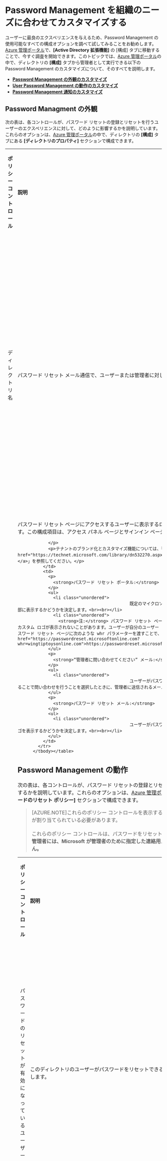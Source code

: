 <properties 
	pageTitle="カスタマイズ: Azure AD Password Management | Microsoft Azure" 
	description="ニーズに合わせて Azure AD で Password Management の外観、動作、および通知をカスタマイズする方法。" 
	services="active-directory" 
	documentationCenter="" 
	authors="asteen" 
	manager="kbrint" 
	editor="billmath"/>

<tags 
	ms.service="active-directory" 
	ms.workload="identity" 
	ms.tgt_pltfrm="na" 
	ms.devlang="na" 
	ms.topic="article" 
	ms.date="06/08/2015" 
	ms.author="asteen"/>

# Password Management を組織のニーズに合わせてカスタマイズする
ユーザーに最良のエクスペリエンスを与えるため、Password Management の使用可能なすべての構成オプションを調べて試してみることをお勧めします。[Azure 管理ポータル](https://manage.windowsazure.com)で、**[Active Directory 拡張機能]** の [構成] タブに移動することで、今すぐ調査を開始できます。このトピックでは、[Azure 管理ポータル](https://manage.windowsazure.com)の中で、ディレクトリの **[構成]** タブから管理者として実行できる以下の Password Management のカスタマイズについて、そのすべてを説明します。

- [**Password Management の外観のカスタマイズ**](#password-managment-look-and-feel)
- [**User Password Management の動作のカスタマイズ**](#password-management-behavior)
- [**Password Management 通知のカスタマイズ**](#password-management-notifications)

## Password Managment の外観
次の表は、各コントロールが、パスワード リセットの登録とリセットを行うユーザーのエクスペリエンスに対して、どのように影響するかを説明しています。これらのオプションは、[Azure 管理ポータル](https://manage.windowsazure.com)の中で、ディレクトリの **[構成]** タブにある **[ディレクトリのプロパティ]** セクションで構成できます。

<table>
            <tbody><tr>
              <td>
                <p>
                  <strong>ポリシー コントロール</strong>
                </p>
              </td>
              <td>
                <p>
                  <strong>説明</strong>
                </p>
              </td>
              <td>
                <p>
                  <strong>影響</strong>
                </p>
              </td>
            </tr>
            <tr>
              <td>
                <p>ディレクトリ名</p>
              </td>
              <td>
                <p>パスワード リセット メール通信で、ユーザーまたは管理者に対して表示される組織名を決定します。</p>
              </td>
              <td>
                <p>
                  <strong>”管理者に問い合わせてください” メール:</strong>
                </p>
                <ul>
                  <li class="unordered">
												送信元のフレンドリー名を決定します。例: “Microsoft (<strong>Wingtip Toys の代理として)</strong>”<br><br></li>
                  <li class="unordered">
												メールの件名を決定します。例: "<strong>Wingtip Toys</strong> アカウント メール確認コード"<br><br></li>
                </ul>
                <p>
                  <strong>パスワード リセット メール:</strong> 
                </p>
                <ul>
                  <li class="unordered">
												送信元のフレンドリー名を決定します。例: “Microsoft (<strong>Wingtip Toys の代理として)</strong>”<br><br></li>
                </ul>
              </td>
            </tr>
            <tr>
              <td>
                <p>サインイン ページとアクセス パネル ページの表示</p>
              </td>
              <td>
                <p>パスワード リセット ページにアクセスするユーザーに表示するロゴ (マイクロソフトのロゴまたは独自のカスタム ロゴ) を決定します。この構成項目は、アクセス パネル ページとサインイン ページにブランド化も追加します。</p>
                <p>
                  
                </p>
                <p>テナントのブランド化とカスタマイズ機能については、「<a href="https://technet.microsoft.com/library/dn532270.aspx">サインイン ページとアクセス パネル ページに会社のブランド化を追加</a>」を参照してください。</p>
              </td>
              <td>
                <p>
                  <strong>パスワード リセット ポータル:</strong>
                </p>
                <ul>
                  <li class="unordered">
												既定のマイクロソフトのロゴの代わりに、カスタム ロゴをパスワード リセット ポータルの上部に表示するかどうかを決定します。<br><br></li>
                  <li class="unordered">
                    <strong>注:</strong> パスワード リセット ページに直接アクセスした場合、パスワード リセット ポータルの最初のページにカスタム ロゴが表示されないことがあります。ユーザーが自分のユーザー ID を入力して [次へ] をクリックすると、カスタム ロゴが表示されます。パスワード リセット ページに次のような whr パラメーターを渡すことで、ページを読み込むときにカスタム ロゴを表示させることができます: <a href="https://passwordreset.microsoftonline.com?whr=wingtiptoysonline.com">https://passwordreset.microsoftonline.com?whr=wingtiptoysonline.com</a><br><br></li>
                </ul>
                <p>
                  <strong>”管理者に問い合わせてください” メール:</strong>
                </p>
                <ul>
                  <li class="unordered">
												ユーザーがパスワード リセット UI の [管理者に問い合わせてください] リンクをクリックすることで問い合わせを行うことを選択したときに、管理者に送信されるメールの下部にカスタム ロゴを表示するかどうかを決定します。<br><br></li>
                </ul>
                <p>
                  <strong>パスワード リセット メール:</strong> 
                </p>
                <ul>
                  <li class="unordered">
												ユーザーがパスワードをリセットしたときに、ユーザーに送信されるメールの下部にカスタム ロゴを表示するかどうかを決定します。<br><br></li>
                </ul>
              </td>
            </tr>
          </tbody></table>

## Password Management の動作
次の表は、各コントロールが、パスワード リセットの登録とリセットを行うユーザーのエクスペリエンスに対して、どのように影響するかを説明しています。これらのオプションは、[Azure 管理ポータル](https://manage.windowsazure.com)の中で、ディレクトリの **[構成]** タブにある **[ユーザー パスワードのリセット ポリシー]** セクションで構成できます。

> [AZURE.NOTE]これらのポリシー コントロールを表示するには、使用している管理者アカウントに AAD Premium ライセンスが割り当てられている必要があります。<br><br>これらのポリシー コントロールは、パスワードをリセットするエンド ユーザーにのみ適用され、管理者には適用されません。**管理者には、Microsoft が管理者のために指定した連絡用メールと携帯電話の既定のポリシーがあり、これらは変更できません。**

<table>
            <tbody><tr>
              <td>
                <p>
                  <strong>ポリシー コントロール</strong>
                </p>
              </td>
              <td>
                <p>
                  <strong>説明</strong>
                </p>
              </td>
              <td>
                <p>
                  <strong>影響</strong>
                </p>
              </td>
            </tr>
            <tr>
              <td>
                <p>パスワードのリセットが有効になっているユーザー</p>
              </td>
              <td>
                <p>このディレクトリのユーザーがパスワードをリセットできるかどうかを決定します。</p>
              </td>
              <td>
                <p>
                  <strong>登録ポータル:</strong>
                </p>
                <ul>
                  <li class="unordered">
												[いいえ] を設定した場合、ユーザーは独自のチャレンジ データを登録できません。<br><br></li>
                  <li class="unordered">
												[はい] を設定した場合、ユーザーは登録ポータル (<a href="http://aka.ms/ssprsetup">http://aka.ms/ssprsetup</a>) に移動して、独自のチャレンジ データを登録できます。<br><br></li>
                  <li class="unordered">
                    <strong>注:</strong> ユーザーは、パスワード リセットの登録を行う前に、Azure AD Premium または Basic ライセンスが割り当てられている必要があります。<br><br></li>
                </ul>
                <p>
                  <strong>パスワード リセット ポータル:</strong>
                </p>
                <ul>
                  <li class="unordered">
												[いいえ] を設定した場合、ユーザーがパスワードをリセットするには管理者に問い合わせる必要があることを示すメッセージが表示されます。<br><br></li>
                  <li class="unordered">
												[はい] を設定した場合、ユーザーは、<a href="http://passwordreset.microsoftonline.com">http://passwordreset.microsoftonline.com</a> に移動するか、組織 ID サインイン ページの <strong>[アカウントにアクセスできない場合]</strong> リンクをクリックすることで、パスワードを自動的にリセットできます。<br><br></li>
                  <li class="unordered">
                    <strong>注:</strong> ユーザーは、パスワードをリセットする前に、Azure AD Premium または Basic ライセンスが割り当てられている必要があります。<br><br></li>
                </ul>
              </td>
            </tr>
            <tr>
              <td>
                <p>パスワード リセットへのアクセスの制限</p>
              </td>
              <td>
                <p>特定のユーザー グループのみがパスワードのリセットを使用できるかどうかを決定します (<strong>[パスワードのリセットが有効になっているユーザー]</strong> が <strong>[はい]</strong> に設定されている場合にのみ表示されます)。</p>
              </td>
              <td>
                <p>
                  <strong>登録ポータル:</strong>
                </p>
                <ul>
                  <li class="unordered">
												[いいえ] を設定した場合、ディレクトリのすべてのエンド ユーザーが、<a href="http://aka.ms/ssprsetup">http://aka.ms/ssprsetup</a> でパスワード リセットの登録を実行できます。<br><br></li>
                  <li class="unordered">
												[はい] を設定した場合、<strong>[パスワードをリセットできるグループ]</strong> コントロールに指定されたエンドユーザーだけが <a href="http://aka.ms/ssprsetup">http://aka.ms/ssprsetup</a> でパスワード リセットの登録を実行できます。<br><br></li>
                </ul>
                <p>
                  <strong>パスワード リセット ポータル:</strong>
                </p>
                <ul>
                  <li class="unordered">
												[いいえ] を設定した場合、ディレクトリのすべてのエンド ユーザーがパスワードを変更できます。<br><br></li>
                  <li class="unordered">
												[はい] を設定した場合、<strong>[パスワードをリセットできるグループ]</strong> コントロールに指定されたエンドユーザーだけがパスワードをリセットできます。<br><br></li>
                </ul>
              </td>
            </tr>
            <tr>
              <td>
                <p>パスワードをリセットできるグループ</p>
              </td>
              <td>
                <p>パスワードをリセットできるエンド ユーザーのグループを決定します </p>
                <p>
                  
                </p>
                <p>(<strong>[パスワード リセットへのアクセスの制限]</strong> が <strong>[はい]</strong> に設定されている場合のみ表示されます)。</p>
              </td>
              <td>
                <p>
                  <strong>注:</strong>
                </p>
                <ul>
                  <li class="unordered">
												グループを指定しないで <strong>[保存]</strong>をクリックすると、<strong>SSPRSecurityGroupUsers</strong> という名前の空のグループが作成されます。<br><br></li>
                  <li class="unordered">
												独自のグループを指定する場合は、独自の表示名を指定できます。<br><br></li>
                </ul>
                <p>
                  <strong>登録ポータル:</strong>
                </p>
                <ul>
                  <li class="unordered">
												<strong>[パスワード リセットへのアクセスの制限]</strong> が <strong>[はい]</strong> に設定されている場合、このグループのエンド ユーザーだけがパスワード リセットの登録を実行できます。<br><br></li>
                </ul>
                <p>
                  <strong>パスワード リセット ポータル:</strong>
                </p>
                <ul>
                  <li class="unordered">
												<strong>[パスワード リセットへのアクセスの制限]</strong> が <strong>[はい]</strong> に設定されている場合、このグループのエンド ユーザーだけがパスワードをリセットできます。<br><br></li>
                </ul>
              </td>
            </tr>
            <tr>
              <td>
                <p>ユーザーが使用できる認証方法</p>
              </td>
              <td>
                <p>ユーザーがパスワードをリセットするために使用できるチャレンジを決定します </p>
                <p>
                  
                </p>
                <p>(<strong>[パスワードのリセットが有効になっているユーザー]</strong> が <strong>[はい]</strong> に設定されている場合にのみ表示されます)。</p>
              </td>
              <td>
                <p>
                  
                </p>
                <p>
                  
                </p>
                <p>
                  <strong>注:</strong>
                </p>
                <ul>
                  <li class="unordered">
												少なくとも 1 つのオプションを選択する必要があります。<br><br></li>
                  <li class="unordered">
												ユーザーがパスワードを柔軟にリセットできるように、少なくとも 2 つのオプションを有効にすることを強くお勧めします。<br><br></li>
                  <li class="unordered">
												セキュリティの質問を使用する場合、セキュリティの質問は電話またはメール ベースのパスワードのリセット方法よりも安全性が低いため、別の認証方法と併せて使用することを強くお勧めします。<br><br></li>
                </ul>
                <p>
                  <strong>使用されるディレクトリ フィールド</strong>
                </p>
                <ul>
                  <li class="unordered">
												[会社電話] は、ディレクトリ内のユーザー オブジェクトの <strong>[会社電話]</strong> 属性に対応します。<br><br></li>
                  <li class="unordered">
												[携帯電話] は、ディレクトリ内のユーザー オブジェクトの <strong>[認証用モバイル]</strong> 属性 (パブリックに表示されません)、または<strong>[携帯電話]</strong> 属性 (パブリックに表示されます) のいずれかに対応します。<strong>[認証用電話]</strong> のデータが先にチェックされ、それが存在しない場合は <strong>[携帯電話]</strong> 属性がチェックされます。<br><br></li>
                  <li class="unordered">
												[連絡用メール アドレス] は、ディレクトリ内のユーザー オブジェクトの <strong>[認証用電子メール]</strong> 属性 (パブリックに表示されません) または <strong>[連絡用電子メール]</strong> のいずれかに対応します。<strong>[認証用電子メール]</strong> のデータが先にチェックされ、それが存在しない場合は <strong>[連絡用電子メール]</strong> 属性がチェックされます。<br><br></li>
                  <li class="unordered">
												セキュリティの質問は、ディレクトリ内のユーザー オブジェクトに非公開かつ安全に保存され、登録時にユーザーだけが回答できます。安全保護のため、現時点では、管理者がこれらの回答を編集または表示する方法はありません。<br><br></li>
                  <li class="unordered">
                    <strong>注: </strong>既定では、クラウド属性の [会社電話] と [携帯電話] だけが、オンプレミス ディレクトリからクラウド ディレクトリに同期されます。クラウドに同期されるオンプレミス属性の詳細については、「<a href="https://msdn.microsoft.com/library/azure/dn764938.aspx">Azure Active Directory に同期される属性</a>」を参照してください 。<br><br></li>
                </ul>
                <p>
                  <strong>登録ポータル:</strong>
                </p>
                <ul>
                  <li class="unordered">
												ユーザーが登録を行うときに表示される認証メソッドに影響します。特定の認証方法を有効にしない場合、ユーザーはその認証メソッドでは自己登録できなくなります。<br><br></li>
                  <li class="unordered">
                    <strong>注: </strong>ユーザーは、現時点では、会社の電話番号を登録することはできません。その認証方法は管理者が定義する必要があります。<br><br></li>
                </ul>
                <p>
                  <strong>パスワード リセット ポータル:</strong>
                </p>
                <ul>
                  <li class="unordered">
												特定の確認手順でユーザーがチャレンジとして使用できる認証方法を決定します。たとえば、Azure Active Directory で、ユーザーの <strong>[会社電話]</strong> フィールドと <strong>[認証用電話]</strong> フィールドの両方にデータがある場合は、これらの認証方法のいずれかを使用してパスワードを回復できます。<br><br></li>
                  <li class="unordered">
                    <strong>注: </strong>管理者が有効にした認証メソッドにデータがある場合にのみ、ユーザーはパスワードをリセットできます。<br><br></li>
                </ul>
              </td>
            </tr>
            <tr>
              <td>
                <p>必要な認証方法の数</p>
              </td>
              <td>
                <p>ユーザーがパスワードをリセットするために通過する必要がある認証方法の最小数を決定します </p>
                <p>
                  
                </p>
                <p>(<strong>[パスワードのリセットが有効になっているユーザー]</strong> が <strong>[はい]</strong> に設定されている場合にのみ表示されます)。</p>
              </td>
              <td>
                <p>
                  <strong>注:</strong>
                </p>
                <ul>
                  <li class="unordered">
												必要な認証方法を 1 つまたは 2 つ設定できます。<br><br></li>
                </ul>
                <p>
                  <strong>登録ポータル:</strong>
                </p>
                <ul>
                  <li class="unordered">
												登録を完了する前に、ユーザーが登録する必要がある認証方法の最小数を決定します。<br><br></li>
                </ul>
                <p>
                  <strong>パスワード リセット ポータル:</strong>
                </p>
                <ul>
                  <li class="unordered">
												ユーザーがパスワードをリセットする前に通過する必要がある確認手順の数に影響します。確認手順は、ユーザーが認証情報の 1 つを使用してアカウントを確認するように定義されます (会社電話番号への電話または連絡用電子メールへのメールなど)。<br><br></li>
                  <li class="unordered">
                    <strong>注:</strong> ユーザーのアカウントに、設定されたポリシーに従ってパスワードを問題なくリセットするために必要な認証情報が定義されていない場合は、管理者にパスワードのリセットを依頼することを指示するエラー ページが表示されます。 <br><br></li>
                </ul>
              </td>
            </tr>
            <tr>
              <td>
                <p>登録するために必要な質問の数</p>
              </td>
              <td>
                <p>[セキュリティの質問] オプションを登録するときに、ユーザーが回答する必要がある質問の最小数を決定します </p>
                <p>(<strong>[セキュリティの質問]</strong> チェック ボックスがオンの場合のみ表示されます)。</p>
              </td>
              <td>
                <p>
                  <strong>注:</strong>
                </p>
                <ul>
                  <li class="unordered">
												登録するために必要な 3 ～ 5 個の質問を設定できます。<br><br></li>
                  <li class="unordered">
												登録するために必要な質問の数は、リセットするために必要な質問の数以上にする必要があります。<br><br></li>
                  <li class="unordered">
												ユーザーが柔軟にパスワードをリセットできるように、登録するために必要な質問の数は、リセットするために必要な質問の数よりも大きい数を設定することをお勧めします。これは、ユーザーに回答を求める質問を、ユーザーが登録したすべての質問の中からランダムに選択できるため、より安全な構成でもあります。<br><br></li>
                </ul>
                <p>
                  <strong>登録ポータル:</strong>
                </p>
                <ul>
                  <li class="unordered">
												ユーザーがパスワードをリセットするための登録が完了したとみなされる前に、ユーザーが回答する必要がある質問の最小数を決定します。<br><br></li>
                </ul>
              </td>
            </tr>
            <tr>
              <td>
                <p>リセットするために必要な質問の数 </p>
              </td>
              <td>
                <p>ユーザーがパスワードをリセットするときに回答する必要がある質問の最小数を決定します </p>
                <p>
                  
                </p>
                <p>(<strong>[セキュリティの質問]</strong> チェック ボックスがオンの場合のみ表示されます)。</p>
              </td>
              <td>
                <p>
                  <strong>注:</strong>
                </p>
                <ul>
                  <li class="unordered">
												リセットするために必要な 3 ～ 5 個の質問を設定できます。<br><br></li>
                  <li class="unordered">
												リセットするために必要な質問の数は、登録するために必要な質問の数未満にする必要があります。<br><br></li>
                </ul>
                <p>
                  <strong>パスワード リセット ポータル:</strong>
                </p>
                <ul>
                  <li class="unordered">
												ユーザーがパスワードをリセットする前に回答する必要がある質問の最小数を決定します。<br><br></li>
                  <li class="unordered">
												パスワードのリセット時に、この数の質問が、ユーザーが登録したすべての質問の一覧からランダムに選択されます。たとえば、ユーザーが 5 つの質問を登録している場合、ユーザーがパスワードをリセットするときに、これら 5 つの質問の中から、3 つの質問がランダムに選択されます。ユーザーは、パスワードをリセットする前に、すべての質問に正しく答える必要があります。<br><br></li>
                </ul>
              </td>
            </tr>
            <tr>
              <td>
                <p>セキュリティの質問</p>
              </td>
              <td>
                <p>パスワード リセットの登録時とパスワードのリセット時に、ユーザーが選択できるセキュリティの質問を定義します </p>
                <p>
                  
                </p>
                <p>(<strong>[セキュリティの質問]</strong> チェック ボックスがオンの場合のみ表示されます)。</p>
              </td>
              <td>
                <p>
                  <strong>注:</strong>
                </p>
                <ul>
                  <li class="unordered">
												最大 20 個の質問を定義できます。<br><br></li>
                  <li class="unordered">
												質問の最大文字数は 200 文字です。<br><br></li>
                  <li class="unordered">
												回答の最小文字数は 3 文字です。<br><br></li>
                  <li class="unordered">
												回答の最大文字数は 40 文字です。<br><br></li>
                  <li class="unordered">
												ユーザーは、同じ質問に 2 度回答することはできません。<br><br></li>
                  <li class="unordered">
												ユーザーは、2 つの異なる質問に同じ回答をすることはできません。<br><br></li>
                  <li class="unordered">
												Unicode 文字を含む任意の文字セットを使用して、質問と回答を定義できます。<br><br></li>
                  <li class="unordered">
												定義する質問の数は、登録するために必要な質問の数以上にする必要があります。<br><br></li>
                  <li class="unordered">
												ロケールごとに異なる質問を定義することはまだサポートされていませんが、将来実現される予定です。<br><br></li>
                </ul>
                <p>
                  <strong>登録ポータル:</strong>
                </p>
                <ul>
                  <li class="unordered">
												パスワード リセットの登録時にユーザーが回答できる質問を決定します。<br><br></li>
                </ul>
                <p>
                  <strong>パスワード リセット ポータル:</strong>
                </p>
                <ul>
                  <li class="unordered">
												パスワードをリセットするためにユーザーが使用できる質問を決定します。<br><br></li>
                </ul>
              </td>
            </tr>
            <tr>
              <td>
                <p>ユーザーが初めてアクセス パネルにサインインするときに登録を要求しますか?</p>
                <p>
                  
                </p>
              </td>
              <td>
                <p>ユーザーが次回アクセス パネルにサインインしたときに、パスワードをリセットするための連絡先情報の登録をユーザーに対して要求するかどうかを決定します </p>
                <p>
                  
                </p>
                <p>(<strong>[パスワードのリセットが有効になっているユーザー]</strong> が <strong>[はい]</strong> に設定されている場合にのみ表示されます)。</p>
              </td>
              <td>
                <p>
                  
                </p>
                <p>
                  
                </p>
                <p>
                  <strong>注:</strong>
                </p>
                <ul>
                  <li class="unordered">
												この機能を無効にした場合は、ユーザーを手動で<a href="http://aka.ms/ssprsetup">http://aka.ms/ssprsetup</a> に送って、連絡先データを登録することもできます。 <br><br></li>
                  <li class="unordered">
												ユーザーは、アクセス パネルの [プロファイル] タブにある <strong>[パスワード リセットの登録]</strong> リンクをクリックすることで登録ポータルにアクセスすることもできます。<br><br></li>
                  <li class="unordered">
												この方法による登録は、[キャンセル] ボタンをクリックするかウィンドウを閉じることでキャンセルできますが、ユーザーが登録していない場合は、サインインするたびに登録を求められます。<br><br></li>
                </ul>
                <p>
                  <strong>登録ポータル:</strong>
                </p>
                <ul>
                  <li class="unordered">
												この設定は、登録ポータルの動作には影響しません。ユーザーがアクセス パネルにサインインしたときに登録ポータルが表示されるかどうかを決定します。<br><br></li>
                </ul>
              </td>
            </tr>
            <tr>
              <td>
                <p>ユーザーによる連絡先データの確認が必要になるまでの日数</p>
              </td>
              <td>
                <p><strong>[ユーザーに登録を要求しますか?]</strong> がオンになっている場合、この設定は、ユーザーがデータを再確認するまでの経過時間を決定します。</p>
                <p>
                  
                </p>
                <p><strong>[ユーザーが初めてアクセス パネルにサインインするときに登録を要求しますか?]</strong> が <strong>[はい]</strong> に設定されている場合にのみ表示されます)。</p>
              </td>
              <td>
                <p>
                  
                </p>
                <p>
                  
                </p>
                <p>
                  <strong>注:</strong>
                </p>
                <ul>
                  <li class="unordered">
												0 ～ 730 日の値を指定できます。0 日は、ユーザーが連絡先データの再確認を求められることはないことを意味します。<br><br></li>
                </ul>
                <p>
                  <strong>登録ポータル:</strong>
                </p>
                <ul>
                  <li class="unordered">
												この設定は、登録ポータルの動作には影響しません。ユーザーの連絡先情報を再確認する必要があるときに登録ポータルが表示されるかどうかを決定します。<br><br></li>
                </ul>
              </td>
            </tr>
            <tr>
              <td>
                <p>[管理者に問い合わせてください] リンクをカスタマイズしますか?</p>
              </td>
              <td>
                <p>エラーが発生したとき、またはユーザーの操作が完了しないときに、パスワード リセット ポータルの左側に表示される [管理者に問い合わせてください] リンクが、カスタム URL またはメール アドレスをポイントするかどうかを制御します。</p>
                <p>
                  
                </p>
                <p>(<strong>[パスワードのリセットが有効になっているユーザー]</strong> が <strong>[はい]</strong> に設定されている場合にのみ表示されます)。</p>
              </td>
              <td>
                <p>
                  <strong>注:</strong>
                </p>
                <ul>
                  <li class="unordered">
												この設定を有効にした場合は、この設定のすぐ下にある <strong>[カスタム電子メール アドレスまたは URL]</strong> フィールドに入力して、カスタム URL またはメール アドレスを選択する必要があります。<br><br></li>
                </ul>
                <p>
                  <strong>パスワード リセット ポータル:</strong>
                </p>
                <ul>
                  <li class="unordered">
												[いいえ] に設定した場合、ユーザーが強調表示されているリンクをクリックすると、すべてのテナント管理者のプライマリ メール アドレスに、ユーザーのパスワードをリセットすることを要求するメールが送信されます。このメールは、以下のロジックに従って送信されます。<br><br></li>
                  <li class="unordered">
                    <ul>
                      <li class="unordered">
														パスワード管理者がいる場合は、すべてのパスワード管理者 (最大 100 人の受信者) にメールを送信します。<br><br></li>
                      <li class="unordered">
														パスワード管理者がいない場合は、すべてのユーザー管理者 (最大 100 人の受信者) にメールを送信します。<br><br></li>
                      <li class="unordered">
														ユーザー管理者がいない場合は、すべてのグローバル管理者 (最大 100 人の受信者) にメールを送信します。<br><br></li>
                    </ul>
                  </li>
                  <li class="unordered">
												[はい] を設定した場合、この設定は、強調表示されたリンクの動作をカスタマイズして、ユーザーがパスワードのリセットに関するヘルプを得るために移動できるカスタム URL またはメール アドレスを指定します。<br><br></li>
                  <li class="unordered">
												URL を指定した場合は新しいタブで開きます。<br><br></li>
                  <li class="unordered">
												メール アドレスを指定した場合は、そのメール アドレスへの mailto リンクが作成されます。<br><br></li>
                </ul>
              </td>
            </tr>
            <tr>
              <td>
                <p>カスタム電子メール アドレスまたは URL</p>
              </td>
              <td>
                <p><strong>[管理者に問い合わせてください]</strong> リンクがポイントするメール アドレスまたは URL を制御します </p>
                <p>
                  
                </p>
                <p>( <strong>[管理者に問い合わせてください] リンクをカスタマイズしますか?]</strong> が <strong>[はい]</strong> に設定されている場合にのみ表示されます)。</p>
              </td>
              <td>
                <p>
                  <strong>注:</strong>
                </p>
                <ul>
                  <li class="unordered">
												有効なイントラネットまたはエクストラネットの URL またはメール アドレスにする必要があります。<br><br></li>
                </ul>
                <p>
                  <strong>パスワード リセット ポータル:</strong>
                </p>
                <ul>
                  <li class="unordered">
												<strong>[管理者に問い合わせてください]</strong> リンクがポイントする場所を変更します。<br><br></li>
                  <li class="unordered">
												メール アドレスを指定した場合、リンクはそのメール アドレスへの “mailto” リンクになります。<br><br></li>
                  <li class="unordered">
												URL を指定した場合、リンクは、その URL を新しいタブで開く標準的な href になります。 <br><br></li>
                </ul>
              </td>
            </tr>
            <tr>
              <td>
                <p>オンプレミス ディレクトリへのパスワードの書き戻し</p>
              </td>
              <td>
                <p>このディレクトリで Password Writeback が有効になっているかどうかを制御します。書き戻しがオンの場合は、オンプレミスの書き戻しサービスの状態を示します。</p>
                <p>
                  
                </p>
                <p>これは、機能停止が発生したためサービスを一時的に無効にする場合に便利です。</p>
              </td>
              <td>
                <p>
                  
                </p>
                <p>
                  <strong>注:</strong>
                </p>
                <ul>
                  <li class="unordered">
												このコントロールは、Azure AD Connect の最新バージョンをダウンロードして Password Writeback をインストールし、<strong>[オプション機能]</strong> 選択画面で <strong>[Password Writeback]</strong> オプションを有効にした場合にのみ表示されます。<br><br></li>
                  <li class="unordered">
												Password Writeback を有効にしたときに、サービスに構成の問題があると感じる場合は、このタブにアクセスして、<strong>[パスワードの書き戻しサービスの状態]</strong> ラベルを見ることで、問題があるかどうかを確認できます。<br><br></li>
                  <li class="unordered">
												表示できる状態は、次のとおりです。<br><br><ul><li class="unordered"><strong>構成済み</strong> – すべてが期待どおりに動作しています<br><br></li><li class="unordered"><strong>未構成</strong> – 書き戻しがインストールされている必要がありますが、そのサービスにアクセスできません。443 への発信接続がブロックされていないことを確認し、問題が解決しない場合はサービスを再インストールします。<br><br></li></ul></li>
                </ul>
                <p>
                  <strong>登録ポータル:</strong>
                </p>
                <ul>
                  <li class="unordered">
												書き戻しがデプロイされ、構成されているときに、このスイッチを <strong>[いいえ]</strong> に設定すると、欠き戻しは無効になり、フェデレーション ユーザーとパスワード ハッシュ同期ユーザーは、パスワード リセットの登録を行うことはできません。<br><br></li>
                  <li class="unordered">
												スイッチが <strong>[はい]</strong> に設定されている場合、書き込みは有効になり、フェデレート ユーザーとパスワード ハッシュ同期ユーザーは、パスワードをリセットできます。<br><br></li>
                </ul>
                <p>
                  <strong>パスワード リセット ポータル:</strong>
                </p>
                <ul>
                  <li class="unordered">
												書き戻しがデプロイされ、構成されているときに、このスイッチを <strong>[いいえ]</strong> に設定すると、書き戻しは無効になり、フェデレート ユーザーとパスワード ハッシュ同期ユーザーは、パスワードをリセットできません。<br><br></li>
                  <li class="unordered">
												スイッチが <strong>[はい]</strong> に設定されている場合、書き込みは有効になり、フェデレート ユーザーとパスワード ハッシュ同期ユーザーは、パスワードをリセットできます。<br><br></li>
                </ul>
              </td>
            </tr>
          </tbody></table>

## Password Management 通知のカスタマイズ
次の表は、各コントロールが、パスワード リセット通知を受信するユーザーと管理者のエクスペリエンスに対して、どのように影響するかを説明しています。これらのオプションは、[Azure 管理ポータル](https://manage.windowsazure.com)の中で、ディレクトリの **[構成]** タブにある **[通知]** セクションで構成できます。

<table>
            <tbody><tr>
              <td>
                <p>
                  <strong>ポリシー コントロール</strong>
                </p>
              </td>
              <td>
                <p>
                  <strong>説明</strong>
                </p>
              </td>
              <td>
                <p>
                  <strong>影響</strong>
                </p>
              </td>
            </tr>
            <tr>
              <td>
                <p>管理者が自分のパスワードをリセットしたときに、他の管理者に通知します。</p>
              </td>
              <td>
                <p>別の種類の管理者がパスワードをリセットしたときに、すべてのグローバル管理者にプライマリ メール アドレスを使用してメールで通知するかどうかを決定します。</p>
              </td>
              <td>
                <p>
                  <strong>パスワード リセット ポータル:</strong>
                </p>
                <ul>
                  <li class="unordered">
												[いいえ] を設定した場合、通知は送信されません。<br><br></li>
                  <li class="unordered">
												[はい] を設定した場合は、1 人の管理者が自分のパスワードをリセットしたときに、本人以外のすべてのグローバル管理者に通知されます。<br><br></li>
                  <li class="unordered">
												この通知は、組織内の本人以外のすべてのグローバル管理者のプライマリ電子メール アドレスにメールで送信されます。<br><br></li>
                </ul>
                <p>
                  <strong>例:</strong>
                </p>
                <ul>
                  <li class="unordered">
												このオプションが有効になっている場合、管理者 A が自分のパスワードをリセットしたときに、B、C、および D という 3 人の管理者がいると、管理者 B、C、および D は、管理者 A がパスワードをリセットしたことを示す電子メールを受信します。<br><br></li>
                </ul>
              </td>
            </tr>
            <tr>
              <td>
                <p>パスワードがリセットされたときにユーザーおよび管理者に通知する</p>
              </td>
              <td>
                <p>パスワードをリセットしたエンド ユーザーまたは管理者が、パスワードがリセットされたことを知らせるメールを受信するかどうかを決定します。</p>
              </td>
              <td>
                <p>
                  <strong>パスワード リセット ポータル:</strong>
                </p>
                <ul>
                  <li class="unordered">
												[いいえ] を設定した場合、通知は送信されません。<br><br></li>
                  <li class="unordered">
												[はい] を設定した場合、ユーザーまたは管理者は、自分のパスワードをリセットするたびに、パスワードがリセットされたことを示す通知を受信します。<br><br></li>
                  <li class="unordered">
												この通知は、パスワードをリセットしたユーザーのプライマリと連絡用 (または認証用) のメール アドレスにメールで送信されます。<br><br></li>
                </ul>
              </td>
            </tr>
          </tbody></table>


<br/> <br/> <br/>

**その他のリソース**


* [パスワード管理とは](active-directory-passwords.md)
* [パスワード管理のしくみ](active-directory-passwords-how-it-works.md)
* [パスワード管理の概要](active-directory-passwords-getting-started.md)
* [パスワード管理のベスト プラクティス](active-directory-passwords-best-practices.md)
* [パスワード管理レポートで運用情報を把握する方法](active-directory-passwords-get-insights.md)
* [パスワード管理に関する FAQ](active-directory-passwords-faq.md)
* [パスワード管理のトラブルシューティング](active-directory-passwords-troubleshoot.md)
* [詳細情報](active-directory-passwords-learn-more.md)
* [MSDN のパスワード管理](https://msdn.microsoft.com/library/azure/dn510386.aspx) 

<!---HONumber=August15_HO6-->